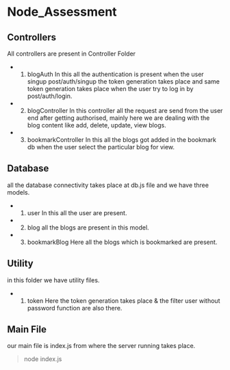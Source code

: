 # Node_Assessment

## Controllers
All controllers are present in Controller Folder
- 1. blogAuth
  In this all the authentication is present when the user singup  post/auth/singup the token generation takes place and same token generation takes place when the user try to log in by post/auth/login.

- 2. blogController 
    In this controller all the request are send from the user end after getting authorised, mainly here we are dealing with the blog content like add, delete, update, view blogs.
    
- 3. bookmarkController
    In this all the blogs got added in the bookmark db when the user select the particular blog for view.
    
 ## Database
 all the database connectivity takes place at db.js file and we have three models.
 - 1. user
    In this all the user are present.
 - 2. blog
    all the blogs are present in this model.
 - 3. bookmarkBlog
    Here all the blogs which is bookmarked are present.
   
 ## Utility
 in this folder we have utility files.
 - 1. token
    Here the token generation takes place & the filter user without password function are also there.
 
 ## Main File  
  our main file is index.js from where the server running takes place.
  >node index.js
